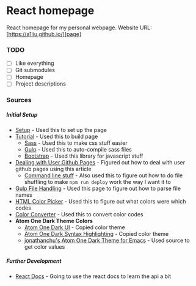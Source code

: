 # React homepage
React homepage for my personal webpage. Website URL: [https://a1liu.github.io/][page]

### TODO
* [ ] Like everything
* [ ] Git submodules
* [ ] Homepage
* [ ] Project descriptions

### Sources

##### Initial Setup
- [Setup][setup] - Used this to set up the page
- [Tutorial][tut] - Used this to build page
	- [Sass][sass] - Used this to make css stuff easier
	- [Gulp][gulp] - Used this to auto-compile sass files
	- [Bootstrap][boots] - Used this library for javascript stuff
- [Dealing with User Github Pages][ugp] - Figured out how to deal with user github pages using this article
	- [Command line stuff][cmd] - Also used this to figure out how to do file shuffling to make `npm run deploy` work the way I want it to
- [Gulp File Handling][gulpfilenames] - Used this page to figure out how to parse file names
- [HTML Color Picker][colorpicker] - Used this to figure out what colors were which codes
- [Color Converter][colorconvert] - Used this to convert color codes
- **Atom One Dark Theme Colors**
	- [Atom One Dark UI][onedarkui] - Copied color theme
	- [Atom One Dark Syntax Highlighting][onedarksyn] - Copied color theme
	- [jonathanchu's Atom One Dark Theme for Emacs][jchu] - Used source to get color values

##### Further Development
- [React Docs][reactdocs] - Going to use the react docs to learn the api a bit


[page]: https://a1liu.github.io/
[setup]: https://github.com/gitname/react-gh-pages
[tut]: https://www.youtube.com/watch?v=nusgoj74a3Y&index=3&list=PL-Db3tEF6pB8oGh1vpfmpSa1-duyxNuGc
[sass]: https://sass-lang.com/install
[gulp]: https://gulpjs.com/
[boots]: http://getbootstrap.com/docs/4.1/getting-started/introduction/
[ugp]: https://github.com/facebook/create-react-app/issues/1354
[cmd]: https://www.hostingadvice.com/how-to/move-copy-delete-files-linux/
[gulpfilenames]: https://stackoverflow.com/questions/39007624/get-current-file-name-in-gulp-stream
[colorpicker]: https://www.w3schools.com/colors/colors_picker.asp?color=80ced6
[colorconvert]: https://convertingcolors.com/
[onedarkui]: https://github.com/atom/one-dark-ui
[onedarksyn]: https://github.com/atom/one-dark-syntax
[jchu]: https://github.com/jonathanchu/atom-one-dark-theme

[reactdocs]: https://reactjs.org/docs/
